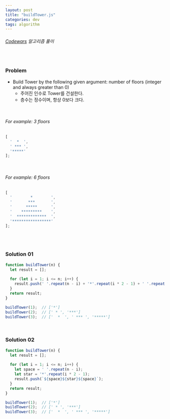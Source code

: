 ```yaml
---
layout: post
title: "buildTower.js"
categories: dev
tags: algorithm
---
```


###### [Codewars](https://www.codewars.com) 알고리즘 풀이

<br>

### Problem

- Build Tower by the following given argument: number of floors (integer and always greater than 0)
  - 주어진 인수로 Tower를 건설한다.
  - 층수는 정수이며, 항상 0보다 크다.

<br>

###### For example: 3 floors

```js
[
  '  *  ',
  ' *** ',
  '*****'
];
```

<br>

###### For example: 6 floors

```js
[
  '        *        ',
  '       ***       ',
  '      *****      ',
  '    *********    ',
  '  *************  ',
  '*****************'
];
```

<br>

<br>

### Solution 01

```js
function buildTower(n) {
  let result = [];
  
  for (let i = 1; i <= n; i++) {
    result.push(' '.repeat(n - i) + '*'.repeat(i * 2 - 1) + ' '.repeat(n - i));
  }
  return result;
}

buildTower(1);  // ['*']
buildTower(2);  // [' * ', '***']
buildTower(3);  // ['  *  ', ' *** ', '*****']
```

<br>

### Solution 02

```js
function buildTower(n) {
  let result = [];
  
  for (let i = 1; i <= n; i++) {
    let space = ' '.repeat(n - i);
    let star = '*'.repeat(i * 2 - 1);
    result.push(`${space}${star}${space}`);
  }
  return result;
}

buildTower(1);  // ['*']
buildTower(2);  // [' * ', '***']
buildTower(3);  // ['  *  ', ' *** ', '*****']
```

<br>

<br>